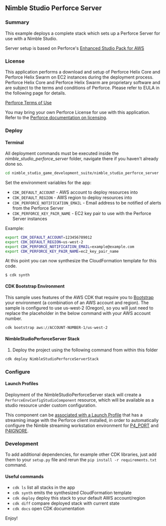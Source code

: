 ## Nimble Studio Perforce Server

### Summary

This example deploys a complete stack which sets up a Perforce Server for use with a Nimble Studio.

Server setup is based on Perforce's [Enhanced Studio Pack for AWS](https://www.perforce.com/products/helix-core/install-enhanced-studio-pack-aws)

### License

This application performs a download and setup of Perforce Helix Core and Perforce Helix Swarm on EC2 instances during the deployment process. Perforce Helix Core and Perforce Helix Swarm are proprietary software and are subject to the terms and conditions of Perforce. Please refer to EULA in the following page for details.

[Perforce Terms of Use](https://www.perforce.com/terms-use)

You may bring your own Perforce License for use with this application. Refer to the 
[Perforce documentation on licensing](https://www.perforce.com/resources/vcs/cloud-version-control-guide#licensing).

### Deploy

#### Terminal
All deployment commands must be executed inside the *nimble_studio_perforce_server* folder, navigate there if you haven't already done so.

```bash
cd nimble_studio_game_development_suite/nimble_studio_perforce_server
```

Set the environment variables for the app: 
* `CDK_DEFAULT_ACCOUNT` - AWS account to deploy resources into
* `CDK_DEFAULT_REGION` - AWS region to deploy resources into
* `CDK_PERFORCE_NOTIFICATION_EMAIL` - Email address to be notified of alerts from the Perforce Server
* `CDK_PERFORCE_KEY_PAIR_NAME` - EC2 key pair to use with the Perforce Server instances

Example:
```bash
export CDK_DEFAULT_ACCOUNT=123456789012
export CDK_DEFAULT_REGION=us-west-2
export CDK_PERFORCE_NOTIFICATION_EMAIL=example@example.com
export CDK_PERFORCE_KEY_PAIR_NAME=ec2_key_pair_name
```

At this point you can now synthesize the CloudFormation template for this code.

```
$ cdk synth
```

#### CDK Bootstrap Environment

This sample uses features of the AWS CDK that require you to [Bootstrap](https://docs.aws.amazon.com/cdk/latest/guide/bootstrapping.html) your environment (a combination of an AWS account and region). The sample is configured to use us-west-2 (Oregon), so you will just need to replace the placeholder in the below command with your AWS account number.

```bash
cdk bootstrap aws://ACCOUNT-NUMBER-1/us-west-2
```

#### NimbleStudioPerforceServer Stack
1. Deploy the project using the following command from within this folder 

```bash
cdk deploy NimbleStudioPerforceServerStack
```

### Configure

#### Launch Profiles

Deployment of the NimbleStudioPerforceServer stack will create a `PerforceEnvConfigStudioComponent` resource, which will be available as a studio resource under custom configuration.

This component can be [associated with a Launch Profile](https://docs.aws.amazon.com/nimble-studio/latest/userguide/modifying-launch-profiles.html#modifying-launch-profiles-update) that has a streaming image with the Perforce client installed, in order to automatically configure the Nimble streaming workstation environment for [P4_PORT](https://www.perforce.com/manuals/cmdref/Content/CmdRef/P4PORT.html) and [P4IGNORE](https://www.perforce.com/manuals/cmdref/Content/CmdRef/P4IGNORE.html).

### Development

To add additional dependencies, for example other CDK libraries, just add
them to your `setup.py` file and rerun the `pip install -r requirements.txt`
command.

#### Useful commands

* `cdk ls`          list all stacks in the app
* `cdk synth`       emits the synthesized CloudFormation template
* `cdk deploy`      deploy this stack to your default AWS account/region
* `cdk diff`        compare deployed stack with current state
* `cdk docs`        open CDK documentation

Enjoy!
